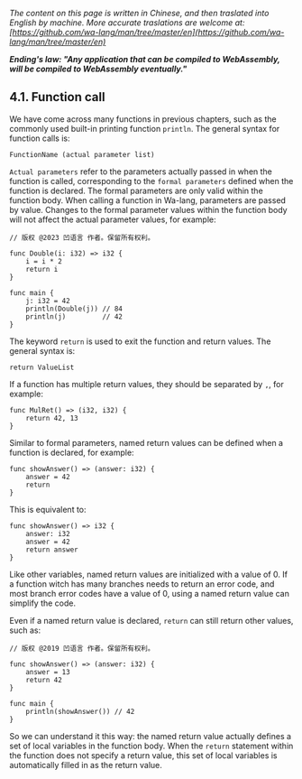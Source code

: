 *The content on this page is written in Chinese, and then traslated into English by machine. More accurate traslations are welcome at: [https://github.com/wa-lang/man/tree/master/en](https://github.com/wa-lang/man/tree/master/en)*

***Ending's law: "Any application that can be compiled to WebAssembly, will be compiled to WebAssembly eventually."***

## 4.1. Function call

We have come across many functions in previous chapters, such as the commonly used built-in printing function `println`. The general syntax for function calls is:

`FunctionName (actual parameter list)`

`Actual parameters` refer to the parameters actually passed in when the function is called, corresponding to the `formal parameters` defined when the function is declared. The formal parameters are only valid within the function body. When calling a function in Wa-lang, parameters are passed by value. Changes to the formal parameter values within the function body will not affect the actual parameter values, for example:

```wa
// 版权 @2023 凹语言 作者。保留所有权利。

func Double(i: i32) => i32 {
    i = i * 2
    return i
}

func main {
    j: i32 = 42
    println(Double(j)) // 84
    println(j)         // 42
}
```

The keyword `return` is used to exit the function and return values. The general syntax is:
```wa
return ValueList
```

If a function has multiple return values, they should be separated by `,`, for example:

```wa
func MulRet() => (i32, i32) {
    return 42, 13
}
```

Similar to formal parameters, named return values can be defined when a function is declared, for example:
```wa
func showAnswer() => (answer: i32) {
    answer = 42
    return
}
```

This is equivalent to:
```wa
func showAnswer() => i32 {
    answer: i32
    answer = 42
    return answer
}
```

Like other variables, named return values are initialized with a value of 0. If a function witch has many branches needs to return an error code, and most branch error codes have a value of 0, using a named return value can simplify the code.

Even if a named return value is declared, `return` can still return other values, such as:
```wa
// 版权 @2019 凹语言 作者。保留所有权利。

func showAnswer() => (answer: i32) {
    answer = 13
    return 42
}

func main {
    println(showAnswer()) // 42
}
```

So we can understand it this way: the named return value actually defines a set of local variables in the function body. When the `return` statement within the function does not specify a return value, this set of local variables is automatically filled in as the return value.
